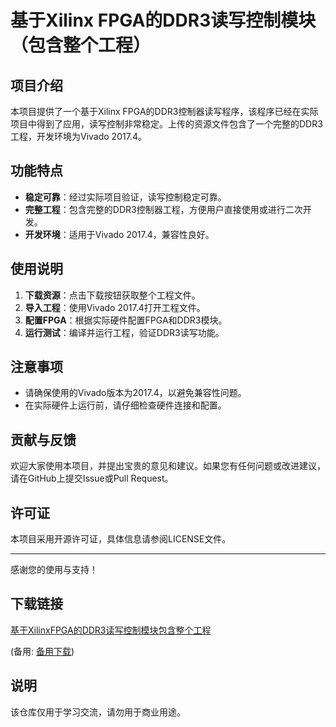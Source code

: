 # 基于Xilinx FPGA的DDR3读写控制模块（包含整个工程）

## 项目介绍

本项目提供了一个基于Xilinx FPGA的DDR3控制器读写程序，该程序已经在实际项目中得到了应用，读写控制非常稳定。上传的资源文件包含了一个完整的DDR3工程，开发环境为Vivado 2017.4。

## 功能特点

- **稳定可靠**：经过实际项目验证，读写控制稳定可靠。
- **完整工程**：包含完整的DDR3控制器工程，方便用户直接使用或进行二次开发。
- **开发环境**：适用于Vivado 2017.4，兼容性良好。

## 使用说明

1. **下载资源**：点击下载按钮获取整个工程文件。
2. **导入工程**：使用Vivado 2017.4打开工程文件。
3. **配置FPGA**：根据实际硬件配置FPGA和DDR3模块。
4. **运行测试**：编译并运行工程，验证DDR3读写功能。

## 注意事项

- 请确保使用的Vivado版本为2017.4，以避免兼容性问题。
- 在实际硬件上运行前，请仔细检查硬件连接和配置。

## 贡献与反馈

欢迎大家使用本项目，并提出宝贵的意见和建议。如果您有任何问题或改进建议，请在GitHub上提交Issue或Pull Request。

## 许可证

本项目采用开源许可证，具体信息请参阅LICENSE文件。

---

感谢您的使用与支持！

## 下载链接
[基于XilinxFPGA的DDR3读写控制模块包含整个工程](https://pan.quark.cn/s/696c50ead77b) 

(备用: [备用下载](https://pan.baidu.com/s/1BsCDek__EJ8nJf59WFZhAQ?pwd=1234))

## 说明

该仓库仅用于学习交流，请勿用于商业用途。
